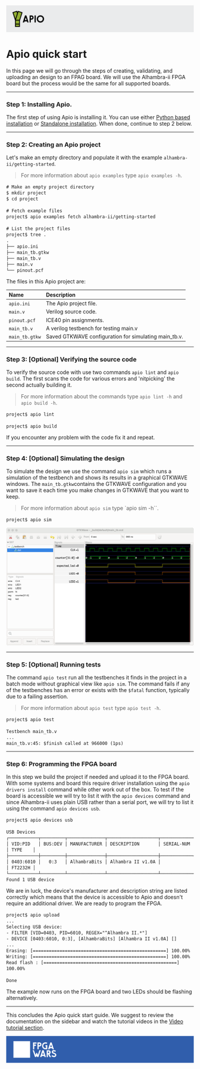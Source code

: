 ![](assets/apio-banner.svg)

# Apio quick start

In this page we will go through the steps of creating, validating, and uploading an design to an FPAG board. We will use the Alhambra-ii FPGA board but the process would be the same for all supported boards. 

-----

### Step 1: Installing Apio.

The first step of using Apio is installing it. You can use either  [Python based installation](python-based-installation) or [Standalone installation](standalone-installation). When done, continue to step 2 below.


-----

### Step 2: Creating an Apio project

Let's make an empty directory and populate it with the example `alhambra-ii/getting-started`.

> For more information about `apio examples` type `apio examples -h`.

```
# Make an empty project directory
$ mkdir project
$ cd project

# Fetch example files
project$ apio examples fetch alhambra-ii/getting-started

# List the project files
project$ tree .
.
├── apio.ini
├── main_tb.gtkw
├── main_tb.v
├── main.v
└── pinout.pcf
```

The files in this Apio project are:

| Name         | Description                                           |
| :----------- | :---------------------------------------------------- |
| `apio.ini`     | The Apio project file.                                |
| `main.v`       | Verilog source code.                                  |
| `pinout.pcf`   | ICE40 pin assignments.                                |
| `main_tb.v`    | A verilog testbench for testing main.v                |
| `main_tb.gtkw` | Saved GTKWAVE configuration for simulating main_tb.v. |

-----

### Step 3: [Optional] Verifying the source code

To verify the source code with use two commands `apio lint` and `apio build`. The first scans the 
code for various errors and 'nitpicking' the second actually building it.

> For more information about the commands type `apio lint -h` and `apio build -h`.

```
project$ apio lint

project$ apio build
```

If you encounter any problem with the code fix it and repeat.

-----

### Step 4: [Optional] Simulating the design

To simulate the design we use the command `apio sim` which runs a simulation of the testbench
and shows its results in a graphical GTKWAVE windows. The `main_tb.gtkw`contains the GTKWAVE configuration
and you want to save it each time you make changes in GTKWAVE that you want to keep.

> For more information about `apio sim` type `apio sim -h``.

```
project$ apio sim
```

![](assets/sim-gtkwave.png)

-----

### Step 5: [Optional] Running tests

The command `apio test` run all the testbenches it finds in the project in a batch mode without
graphical view like `apio sim`. The command fails if any of the testbenches has an error 
or exists with the `$fatal` function, typically due to a failing assertion. 

> For more information about `apio test` type `apio test -h`.

```
project$ apio test

Testbench main_tb.v
...
main_tb.v:45: $finish called at 966000 (1ps)
```

-----

### Step 6: Programming the FPGA board

In this step we build the project if needed and upload it to the FPGA board. With some systems and board this require driver installation using the `apio drivers install` command while other work out of the box. To test if the board is accessible we will try to list it with
the `apio devices` command and since Alhambra-ii uses plain USB rather than a serial port, we will try to list it using the command `apio devices usb`.

```
project$ apio devices usb

USB Devices                                                                      
┌───────────┬─────────┬──────────────┬───────────────────┬────────────┬─────────┐
│ VID:PID   │ BUS:DEV │ MANUFACTURER │ DESCRIPTION       │ SERIAL-NUM │ TYPE    │
├───────────┼─────────┼──────────────┼───────────────────┼────────────┼─────────┤
│ 0403:6010 │   0:3   │ AlhambraBits │ Alhambra II v1.0A │            │ FT2232H │
└───────────┴─────────┴──────────────┴───────────────────┴────────────┴─────────┘
Found 1 USB device
```

We are in luck, the device's manufacturer and description string are listed correctly which means that the device is accessible to Apio and doesn't require an additional driver. We are ready to program the FPGA.

```
project$ apio upload
...
Selecting USB device:
- FILTER [VID=0403, PID=6010, REGEX="^Alhambra II.*"]
- DEVICE [0403:6010, 0:3], [AlhambraBits] [Alhambra II v1.0A] []
...
Erasing: [==================================================] 100.00%
Writing: [==================================================] 100.00%
Read flash : [==================================================] 100.00%

Done
```

The example now runs on the FPGA board and two LEDs should be flashing alternatively. 

-----

This concludes the Apio quick start guide. We suggest to review the documentation on the sidebar and 
watch the tutorial videos in the [Video tutorial section](Video-tutorial).


![](assets/fpgawars-banner.svg)